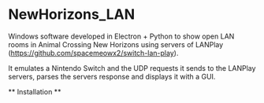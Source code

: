 # NewHorizons_LAN
Windows software developed in Electron + Python to show open LAN rooms in Animal Crossing New Horizons using servers of LANPlay (https://github.com/spacemeowx2/switch-lan-play).

It emulates a Nintendo Switch and the UDP requests it sends to the LANPlay servers, parses the servers response and displays it with a GUI.

** Installation **

